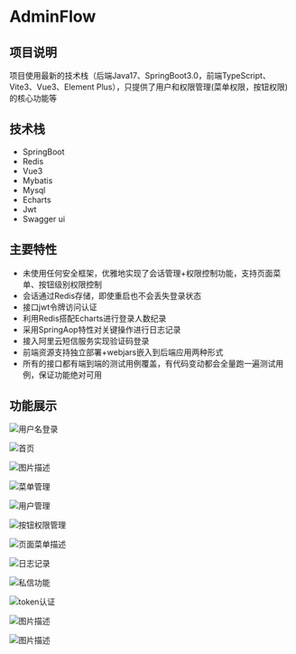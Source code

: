 # AdminFlow

## 项目说明 

项目使用最新的技术栈（后端Java17、SpringBoot3.0，前端TypeScript、Vite3、Vue3、Element Plus），只提供了用户和权限管理(菜单权限，按钮权限)的核心功能等</br>

## 技术栈

* SpringBoot
* Redis
* Vue3
* Mybatis
* Mysql
* Echarts
* Jwt
* Swagger ui

## 主要特性

* 未使用任何安全框架，优雅地实现了会话管理+权限控制功能，支持页面菜单、按钮级别权限控制
* 会话通过Redis存储，即使重启也不会丢失登录状态
* 接口jwt令牌访问认证
* 利用Redis搭配Echarts进行登录人数纪录
* 采用SpringAop特性对关键操作进行日志记录
* 接入阿里云短信服务实现验证码登录
* 前端资源支持独立部署+webjars嵌入到后端应用两种形式
* 所有的接口都有端到端的测试用例覆盖，有代码变动都会全量跑一遍测试用例，保证功能绝对可用

## 功能展示

![用户名登录](./photo/用户名登录.png)

![首页](./photo/验证码登录.png)

![图片描述](./photo/首页.png)

![菜单管理](./photo/菜单管理.png)

![用户管理](./photo/用户管理.png)

![按钮权限管理](./photo/按钮权限.png)

![页面菜单描述](./photo/菜单权限.png)

![日志记录](./photo/日志管理.png)

![私信功能](./photo/私信.jpg)

![token认证](./photo/token认证.png)

![图片描述](./photo/swagger-ui.png)

![图片描述](./photo/部门管理.png)
